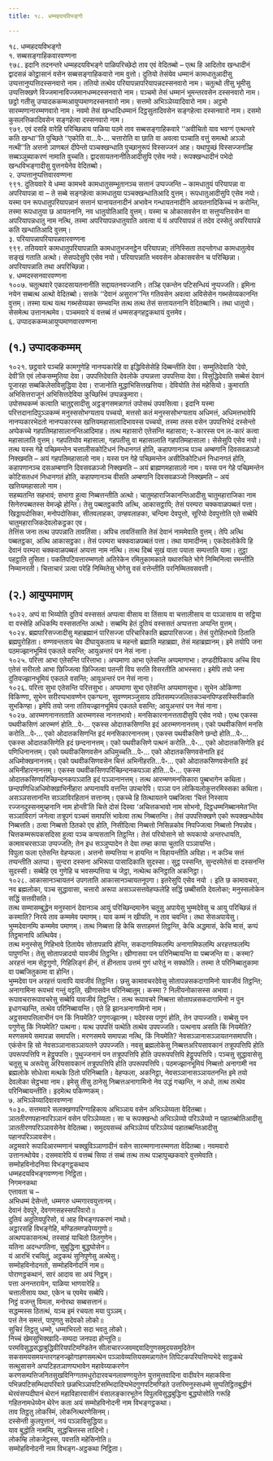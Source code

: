 ```yaml
---
title: १८. धम्महदयविभङ्गो

---
```

१८. धम्महदयविभङ्गो  
१. सब्बसङ्गाहिकवारवण्णना  
९७८. इदानि तदनन्तरे धम्महदयविभङ्गे पाळिपरिच्छेदो ताव एवं वेदितब्बो – एत्थ हि आदितोव खन्धादीनं द्वादसन्नं कोट्ठासानं वसेन सब्बसङ्गाहिकवारो नाम वुत्तो। दुतियो तेसंयेव धम्मानं कामधातुआदीसु उप्पत्तानुप्पत्तिदस्सनवारो नाम। ततियो तत्थेव परियापन्नापरियापन्नदस्सनवारो नाम। चतुत्थो तीसु भूमीसु उप्पत्तिक्खणे विज्जमानाविज्जमानधम्मदस्सनवारो नाम। पञ्चमो तेसं धम्मानं भूमन्तरवसेन दस्सनवारो नाम। छट्ठो गतीसु उप्पादककम्मआयुप्पमाणदस्सनवारो नाम। सत्तमो अभिञ्ञेय्यादिवारो नाम। अट्ठमो सारम्मणानारम्मणवारो नाम। नवमो तेसं खन्धादिधम्मानं दिट्ठसुतादिवसेन सङ्गहेत्वा दस्सनवारो नाम। दसमो कुसलत्तिकादिवसेन सङ्गहेत्वा दस्सनवारो नाम।  
९७९. एवं दसहि वारेहि परिच्छिन्नाय पाळिया पठमे ताव सब्बसङ्गाहिकवारे ‘‘अवीचितो याव भवग्गं एत्थन्तरे कति खन्धा’’ति पुच्छिते ‘‘एकोति वा…पे॰… चत्तारोति वा छाति वा अवत्वा पञ्चाति वत्तुं समत्थो अञ्ञो नत्थी’’ति अत्तनो ञाणबलं दीपेन्तो पञ्चक्खन्धाति पुच्छानुरूपं विस्सज्जनं आह। यथापुच्छं विस्सज्जनञ्हि सब्बञ्ञुब्याकरणं नामाति वुच्चति। द्वादसायतनानीतिआदीसुपि एसेव नयो। रूपक्खन्धादीनं पभेदो खन्धविभङ्गादीसु वुत्तनयेनेव वेदितब्बो।  
२. उप्पत्तानुप्पत्तिवारवण्णना  
९९१. दुतियवारे ये धम्मा कामभवे कामधातुसम्भूतानञ्च सत्तानं उप्पज्जन्ति – कामधातुयं परियापन्ना वा अपरियापन्ना वा – ते सब्बे सङ्गहेत्वा कामधातुया पञ्चक्खन्धातिआदि वुत्तम्। रूपधातुआदीसुपि एसेव नयो। यस्मा पन रूपधातुपरियापन्नानं सत्तानं घानायतनादीनं अभावेन गन्धायतनादीनि आयतनादिकिच्चं न करोन्ति, तस्मा रूपधातुया छ आयतनानि, नव धातुयोतिआदि वुत्तम्। यस्मा च ओकासवसेन वा सत्तुप्पत्तिवसेन वा अपरियापन्नधातु नाम नत्थि, तस्मा अपरियापन्नधातुयाति अवत्वा यं यं अपरियापन्नं तं तदेव दस्सेतुं अपरियापन्ने कति खन्धातिआदि वुत्तम्।  
३. परियापन्नापरियापन्नवारवण्णना  
९९९. ततियवारे कामधातुपरियापन्नाति कामधातुभजनट्ठेन परियापन्ना; तंनिस्सिता तदन्तोगधा कामधातुत्वेव सङ्खं गताति अत्थो। सेसपदेसुपि एसेव नयो। परियापन्नाति भववसेन ओकासवसेन च परिच्छिन्ना। अपरियापन्नाति तथा अपरिच्छिन्ना।  
४. धम्मदस्सनवारवण्णना  
१००७. चतुत्थवारे एकादसायतनानीति सद्दायतनवज्जानि। तञ्हि एकन्तेन पटिसन्धियं नुप्पज्जति। इमिना नयेन सब्बत्थ अत्थो वेदितब्बो। सत्तके ‘‘देवानं असुरान’’न्ति गतिवसेन अवत्वा अविसेसेन गब्भसेय्यकानन्ति वुत्तम्। तस्मा यत्थ यत्थ गब्भसेय्यका सम्भवन्ति तत्थ तत्थ तेसं सत्तायतनानि वेदितब्बानि। तथा धातुयो। सेसमेत्थ उत्तानत्थमेव। पञ्चमवारे यं वत्तब्बं तं धम्मसङ्गहट्ठकथायं वुत्तमेव।  
६. उप्पादककम्मआयुप्पमाणवारवण्णना  


## (१.) उप्पादककम्मम्

१०२१. छट्ठवारे पञ्चहि कामगुणेहि नानप्पकारेहि वा इद्धिविसेसेहि दिब्बन्तीति देवा। सम्मुतिदेवाति ‘देवो, देवी’ति एवं लोकसम्मुतिया देवा। उपपत्तिदेवाति देवलोके उप्पन्नत्ता उपपत्तिया देवा। विसुद्धिदेवाति सब्बेसं देवानं पूजारहा सब्बकिलेसविसुद्धिया देवा। राजानोति मुद्धाभिसित्तखत्तिया। देवियोति तेसं महेसियो। कुमाराति अभिसित्तराजूनं अभिसित्तदेविया कुच्छिस्मिं उप्पन्नकुमारा।  
उपोसथकम्मं कत्वाति चातुद्दसादीसु अट्ठङ्गसमन्नागतं उपोसथं उपवसित्वा। इदानि यस्मा परित्तदानादिपुञ्ञकम्मं मनुस्ससोभग्यताय पच्चयो, मत्तसो कतं मनुस्ससोभग्यताय अधिमत्तं, अधिमत्तभावेपि नानप्पकारभेदतो नानप्पकारस्स खत्तियमहासालादिभावस्स पच्चयो, तस्मा तस्स वसेन उपपत्तिभेदं दस्सेन्तो अप्पेकच्चे गहपतिमहासालानन्तिआदिमाह। तत्थ महासारो एतेसन्ति महासारा; र-कारस्स पन ल-कारं कत्वा महासालाति वुत्तम्। गहपतियोव महासाला, गहपतीसु वा महासालाति गहपतिमहासाला। सेसेसुपि एसेव नयो। तत्थ यस्स गेहे पच्छिमन्तेन चत्तालीसकोटिधनं निधानगतं होति, कहापणानञ्च पञ्च अम्बणानि दिवसवळञ्जो निक्खमति – अयं गहपतिमहासालो नाम। यस्स पन गेहे पच्छिमन्तेन असीतिकोटिधनं निधानगतं होति, कहापणानञ्च दसअम्बणानि दिवसवळञ्जो निक्खमति – अयं ब्राह्मणमहासालो नाम। यस्स पन गेहे पच्छिमन्तेन कोटिसतधनं निधानगतं होति, कहापणानञ्च वीसति अम्बणानि दिवसवळञ्जो निक्खमति – अयं खत्तियमहासालो नाम।  
सहब्यतन्ति सहभावं; सभागा हुत्वा निब्बत्तन्तीति अत्थो। चातुमहाराजिकानन्तिआदीसु चातुमहाराजिका नाम सिनेरुपब्बतस्स वेमज्झे होन्ति। तेसु पब्बतट्ठकापि अत्थि, आकासट्ठापि; तेसं परम्परा चक्कवाळपब्बतं पत्ता। खिड्डापदोसिका, मनोपदोसिका, सीतवलाहका, उण्हवलाहका, चन्दिमा देवपुत्तो, सूरियो देवपुत्तोति एते सब्बेपि चातुमहाराजिकदेवलोकट्ठका एव।  
तेत्तिंस जना तत्थ उपपन्नाति तावतिंसा। अपिच तावतिंसाति तेसं देवानं नाममेवाति वुत्तम्। तेपि अत्थि पब्बतट्ठका, अत्थि आकासट्ठका। तेसं परम्परा चक्कवाळपब्बतं पत्ता। तथा यामादीनम्। एकदेवलोकेपि हि देवानं परम्परा चक्कवाळपब्बतं अप्पत्ता नाम नत्थि। तत्थ दिब्बं सुखं याता पयाता सम्पत्ताति यामा। तुट्ठा पहट्ठाति तुसिता। पकतिपटियत्तारम्मणतो अतिरेकेन रमितुकामकाले यथारुचिते भोगे निम्मिनित्वा रमन्तीति निम्मानरती। चित्ताचारं ञत्वा परेहि निम्मितेसु भोगेसु वसं वत्तेन्तीति परनिम्मितवसवत्ती।  


## (२.) आयुप्पमाणम्

१०२२. अप्पं वा भिय्योति दुतियं वस्ससतं अप्पत्वा वीसाय वा तिंसाय वा चत्तालीसाय वा पञ्ञासाय वा सट्ठिया वा वस्सेहि अधिकम्पि वस्ससतन्ति अत्थो। सब्बम्पि हेतं दुतियं वस्ससतं अप्पत्तत्ता अप्पन्ति वुत्तम्।  
१०२४. ब्रह्मपारिसज्जादीसु महाब्रह्मानं पारिसज्जा परिचारिकाति ब्रह्मपारिसज्जा। तेसं पुरोहितभावे ठिताति ब्रह्मपुरोहिता। वण्णवन्तताय चेव दीघायुकताय च महन्तो ब्रह्माति महाब्रह्मा, तेसं महाब्रह्मानम्। इमे तयोपि जना पठमज्झानभूमियं एकतले वसन्ति; आयुअन्तरं पन नेसं नाना।  
१०२५. परित्ता आभा एतेसन्ति परित्ताभा। अप्पमाणा आभा एतेसन्ति अप्पमाणाभा। दण्डदीपिकाय अच्चि विय एतेसं सरीरतो आभा छिज्जित्वा छिज्जित्वा पतन्ती विय सरति विसरतीति आभस्सरा। इमेपि तयो जना दुतियज्झानभूमियं एकतले वसन्ति; आयुअन्तरं पन नेसं नाना।  
१०२६. परित्ता सुभा एतेसन्ति परित्तसुभा। अप्पमाणा सुभा एतेसन्ति अप्पमाणसुभा। सुभेन ओकिण्णा विकिण्णा, सुभेन सरीरप्पभावण्णेन एकग्घना, सुवण्णमञ्जुसाय ठपितसम्पज्जलितकञ्चनपिण्डसस्सिरीकाति सुभकिण्हा। इमेपि तयो जना ततियज्झानभूमियं एकतले वसन्ति; आयुअन्तरं पन नेसं नाना।  
१०२७. आरम्मणनानत्तताति आरम्मणस्स नानत्तभावो। मनसिकारनानत्ततादीसुपि एसेव नयो। एत्थ एकस्स पथवीकसिणं आरम्मणं होति…पे॰… एकस्स ओदातकसिणन्ति इदं आरम्मणनानत्तम्। एको पथवीकसिणं मनसि करोति…पे॰… एको ओदातकसिणन्ति इदं मनसिकारनानत्तम्। एकस्स पथवीकसिणे छन्दो होति…पे॰… एकस्स ओदातकसिणेति इदं छन्दनानत्तम्। एको पथवीकसिणे पत्थनं करोति…पे॰… एको ओदातकसिणेति इदं पणिधिनानत्तम्। एको पथवीकसिणवसेन अधिमुच्चति…पे॰… एको ओदातकसिणवसेनाति इदं अधिमोक्खनानत्तम्। एको पथवीकसिणवसेन चित्तं अभिनीहरति…पे॰… एको ओदातकसिणवसेनाति इदं अभिनीहारनानत्तम्। एकस्स पथवीकसिणपरिच्छिन्दनकपञ्ञा होति…पे॰… एकस्स ओदातकसिणपरिच्छिन्दनकपञ्ञाति इदं पञ्ञानानत्तम्। तत्थ आरम्मणमनसिकारा पुब्बभागेन कथिता। छन्दपणिधिअधिमोक्खाभिनीहारा अप्पनायपि वत्तन्ति उपचारेपि। पञ्ञा पन लोकियलोकुत्तरमिस्सका कथिता।  
असञ्ञसत्तानन्ति सञ्ञाविरहितानं सत्तानम्। एकच्चे हि तित्थायतने पब्बजित्वा ‘चित्तं निस्साय रज्जनदुस्सनमुय्हनानि नाम होन्ती’ति चित्ते दोसं दिस्वा ‘अचित्तकभावो नाम सोभनो, दिट्ठधम्मनिब्बानमेत’न्ति सञ्ञाविरागं जनेत्वा तत्रूपगं पञ्चमं समापत्तिं भावेत्वा तत्थ निब्बत्तन्ति। तेसं उपपत्तिक्खणे एको रूपक्खन्धोयेव निब्बत्तति। ठत्वा निब्बत्तो ठितको एव होति, निसीदित्वा निब्बत्तो निसिन्नकोव निपज्जित्वा निब्बत्तो निपन्नोव। चित्तकम्मरूपकसदिसा हुत्वा पञ्च कप्पसतानि तिट्ठन्ति। तेसं परियोसाने सो रूपकायो अन्तरधायति, कामावचरसञ्ञा उप्पज्जति; तेन इध सञ्ञुप्पादेन ते देवा तम्हा काया चुताति पञ्ञायन्ति।  
विपुला फला एतेसन्ति वेहप्फला। अत्तनो सम्पत्तिया न हायन्ति न विहायन्तीति अविहा। न कञ्चि सत्तं तप्पन्तीति अतप्पा। सुन्दरा दस्सना अभिरूपा पासादिकाति सुदस्सा। सुट्ठ पस्सन्ति, सुन्दरमेतेसं वा दस्सनन्ति सुदस्सी। सब्बेहि एव गुणेहि च भवसम्पत्तिया च जेट्ठा, नत्थेत्थ कनिट्ठाति अकनिट्ठा।  
१०२८. आकासानञ्चायतनं उपगताति आकासानञ्चायतनूपगा। इतरेसुपि एसेव नयो । इति छ कामावचरा, नव ब्रह्मलोका, पञ्च सुद्धावासा, चत्तारो अरूपा असञ्ञसत्तवेहप्फलेहि सद्धिं छब्बीसति देवलोका; मनुस्सलोकेन सद्धिं सत्तवीसति।  
तत्थ सम्मासम्बुद्धेन मनुस्सानं देवानञ्च आयुं परिच्छिन्दमानेन चतूसु अपायेसु भुम्मदेवेसु च आयु परिच्छिन्नं तं कस्माति? निरये ताव कम्ममेव पमाणम्। याव कम्मं न खीयति, न ताव चवन्ति। तथा सेसअपायेसु। भुम्मदेवानम्पि कम्ममेव पमाणम्। तत्थ निब्बत्ता हि केचि सत्ताहमत्तं तिट्ठन्ति, केचि अद्धमासं, केचि मासं, कप्पं तिट्ठमानापि अत्थियेव।  
तत्थ मनुस्सेसु गिहिभावे ठितायेव सोतापन्नापि होन्ति, सकदागामिफलम्पि अनागामिफलम्पि अरहत्तफलम्पि पापुणन्ति। तेसु सोतापन्नादयो यावजीवं तिट्ठन्ति। खीणासवा पन परिनिब्बायन्ति वा पब्बजन्ति वा। कस्मा? अरहत्तं नाम सेट्ठगुणो, गिहिलिङ्गं हीनं, तं हीनताय उत्तमं गुणं धारेतुं न सक्कोति। तस्मा ते परिनिब्बातुकामा वा पब्बजितुकामा वा होन्ति।  
भुम्मदेवा पन अरहत्तं पत्वापि यावजीवं तिट्ठन्ति। छसु कामावचरदेवेसु सोतापन्नसकदागामिनो यावजीवं तिट्ठन्ति; अनागामिना रूपभवं गन्तुं वट्टति, खीणासवेन परिनिब्बातुम्। कस्मा ? निलीयनोकासस्स अभावा। रूपावचरारूपावचरेसु सब्बेपि यावजीवं तिट्ठन्ति। तत्थ रूपावचरे निब्बत्ता सोतापन्नसकदागामिनो न पुन इधागच्छन्ति, तत्थेव परिनिब्बायन्ति। एते हि झानअनागामिनो नाम।  
अट्ठसमापत्तिलाभीनं पन किं नियमेति? पगुणज्झानम्। यदेवस्स पगुणं होति, तेन उप्पज्जति। सब्बेसु पन पगुणेसु किं नियमेति? पत्थना। यत्थ उपपत्तिं पत्थेति तत्थेव उपपज्जति। पत्थनाय असति किं नियमेति? मरणसमये समापन्ना समापत्ति। मरणसमये समापन्ना नत्थि, किं नियमेति? नेवसञ्ञानासञ्ञायतनसमापत्ति। एकंसेन हि सो नेवसञ्ञानासञ्ञायतने उपपज्जति। नवसु ब्रह्मलोकेसु निब्बत्तअरियसावकानं तत्रूपपत्तिपि होति उपरूपपत्तिपि न हेट्ठूपपत्ति। पुथुज्जनानं पन तत्रूपपत्तिपि होति उपरूपपत्तिपि हेट्ठूपपत्तिपि। पञ्चसु सुद्धावासेसु चतूसु च अरूपेसु अरियसावकानं तत्रूपपत्तिपि होति उपरूपपत्तिपि। पठमज्झानभूमियं निब्बत्तो अनागामी नव ब्रह्मलोके सोधेत्वा मत्थके ठितो परिनिब्बाति। वेहप्फला, अकनिट्ठा, नेवसञ्ञानासञ्ञायतनन्ति इमे तयो देवलोका सेट्ठभवा नाम। इमेसु तीसु ठानेसु निब्बत्तअनागामिनो नेव उद्धं गच्छन्ति, न अधो, तत्थ तत्थेव परिनिब्बायन्तीति। इदमेत्थ पकिण्णकम्।  
७. अभिञ्ञेय्यादिवारवण्णना  
१०३०. सत्तमवारे सलक्खणपरिग्गाहिकाय अभिञ्ञाय वसेन अभिञ्ञेय्यता वेदितब्बा। ञाततीरणपहानपरिञ्ञानं वसेन परिञ्ञेय्यता। सा च रूपक्खन्धो अभिञ्ञेय्यो परिञ्ञेय्यो न पहातब्बोतिआदीसु ञाततीरणपरिञ्ञावसेनेव वेदितब्बा। समुदयसच्चं अभिञ्ञेय्यं परिञ्ञेय्यं पहातब्बन्तिआदीसु पहानपरिञ्ञावसेन।  
अट्ठमवारे रूपादिआरम्मणानं चक्खुविञ्ञाणादीनं वसेन सारम्मणानारम्मणता वेदितब्बा। नवमवारो उत्तानत्थोयेव। दसमवारेपि यं वत्तब्बं सिया तं सब्बं तत्थ तत्थ पञ्हापुच्छकवारे वुत्तमेवाति।  
सम्मोहविनोदनिया विभङ्गट्ठकथाय  
धम्महदयविभङ्गवण्णना निट्ठिता।  
निगमनकथा  
एत्तावता च –  
अभिधम्मं देसेन्तो, धम्मगरु धम्मगारवयुत्तानम्।  
देवानं देवपुरे, देवगणसहस्सपरिवारो॥  
दुतियं अदुतियपुरिसो, यं आह विभङ्गपकरणं नाथो।  
अट्ठारसहि विभङ्गेहि, मण्डितमण्डपेय्यगुणो॥  
अत्थप्पकासनत्थं, तस्साहं याचितो ठितगुणेन।  
यतिना अदन्धगतिना, सुबुद्धिना बुद्धघोसेन॥  
यं आरभिं रचयितुं, अट्ठकथं सुनिपुणेसु अत्थेसु।  
सम्मोहविनोदनतो, सम्मोहविनोदनिं नाम॥  
पोराणट्ठकथानं, सारं आदाय सा अयं निट्ठम्।  
पत्ता अनन्तरायेन, पाळिया भाणवारेहि॥  
चत्तालीसाय यथा, एकेन च एवमेव सब्बेपि।  
निट्ठं वजन्तु विमला, मनोरथा सब्बसत्तानं॥  
सद्धम्मस्स ठितत्थं, यञ्च इमं रचयता मया पुञ्ञम्।  
पत्तं तेन समत्तं, पापुणतु सदेवको लोको॥  
सुचिरं तिट्ठतु धम्मो, धम्माभिरतो सदा भवतु लोको।  
निच्चं खेमसुभिक्खादि-सम्पदा जनपदा होन्तूति॥  
परमविसुद्धसद्धाबुद्धिवीरियपटिमण्डितेन सीलाचारज्जवमद्दवादिगुणसमुदयसमुदितेन सकसमयसमयन्तरगहनज्झोगाहणसमत्थेन पञ्ञावेय्यत्तियसमन्नागतेन तिपिटकपरियत्तिप्पभेदे साट्ठकथे सत्थुसासने अप्पटिहतञाणप्पभावेन महावेय्याकरणेन करणसम्पत्तिजनितसुखविनिग्गतमधुरोदारवचनलावण्णयुत्तेन युत्तमुत्तवादिना वादीवरेन महाकविना पभिन्नपटिसम्भिदापरिवारे छळभिञ्ञापटिसम्भिदादिप्पभेदगुणपटिमण्डिते उत्तरिमनुस्सधम्मे सुप्पतिट्ठितबुद्धीनं थेरवंसप्पदीपानं थेरानं महाविहारवासीनं वंसालङ्कारभूतेन विपुलविसुद्धबुद्धिना बुद्धघोसोति गरूहि गहितनामधेय्येन थेरेन कता अयं सम्मोहविनोदनी नाम विभङ्गट्ठकथा।  
ताव तिट्ठतु लोकस्मिं, लोकनित्थरणेसिनम्।  
दस्सेन्ती कुलपुत्तानं, नयं पञ्ञाविसुद्धिया॥  
याव बुद्धोति नामम्पि, सुद्धचित्तस्स तादिनो।  
लोकम्हि लोकजेट्ठस्स, पवत्तति महेसिनोति॥  
सम्मोहविनोदनी नाम विभङ्ग-अट्ठकथा निट्ठिता।  